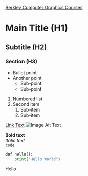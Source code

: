[Berkley Computer Graphics Courses](https://cs184.eecs.berkeley.edu/)

# Main Title (H1)
## Subtitle (H2)
### Section (H3)

* Bullet point
* Another point
  * Sub-point
  * Sub-point

1. Numbered list
2. Second item
   1. Sub-item
   2. Sub-item

[Link Text](https://url.com)
![Image Alt Text](path/to/image.jpg)

**Bold text**  
*Italic text*  
`code`

```python
def hello():
    print("Hello World")
```
Hello